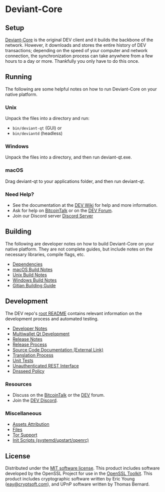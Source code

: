 Deviant-Core
=============

Setup
---------------------
[Deviant-Core](http://deviantcoin.io/wallet) is the original DEV client and it builds the backbone of the network. However, it downloads and stores the entire history of DEV transactions; depending on the speed of your computer and network connection, the synchronization process can take anywhere from a few hours to a day or more. Thankfully you only have to do this once.

Running
---------------------
The following are some helpful notes on how to run Deviant-Core on your native platform.

### Unix

Unpack the files into a directory and run:

- `bin/deviant-qt` (GUI) or
- `bin/deviantd` (headless)

### Windows

Unpack the files into a directory, and then run deviant-qt.exe.

### macOS

Drag deviant-qt to your applications folder, and then run deviant-qt.

### Need Help?

* See the documentation at the [DEV Wiki](https://github.com/deviantcoin/Deviant-Core/wiki)
for help and more information.
* Ask for help on [BitcoinTalk](https://bitcointalk.org/index.php?topic=1262920.0) or on the [DEV Forum](http://forum.deviantcoin.io/).
* Join our Discord server [Discord Server](https://discord.deviantcoin.io)

Building
---------------------
The following are developer notes on how to build Deviant-Core on your native platform. They are not complete guides, but include notes on the necessary libraries, compile flags, etc.

- [Dependencies](dependencies.md)
- [macOS Build Notes](build-osx.md)
- [Unix Build Notes](build-unix.md)
- [Windows Build Notes](build-windows.md)
- [Gitian Building Guide](gitian-building.md)

Development
---------------------
The DEV repo's [root README](/README.md) contains relevant information on the development process and automated testing.

- [Developer Notes](developer-notes.md)
- [Multiwallet Qt Development](multiwallet-qt.md)
- [Release Notes](release-notes.md)
- [Release Process](release-process.md)
- [Source Code Documentation (External Link)](https://www.fuzzbawls.pw/DEV/doxygen/)
- [Translation Process](translation_process.md)
- [Unit Tests](unit-tests.md)
- [Unauthenticated REST Interface](REST-interface.md)
- [Dnsseed Policy](dnsseed-policy.md)

### Resources
* Discuss on the [BitcoinTalk](https://bitcointalk.org/index.php?topic=1262920.0) or the [DEV](http://forum.deviantcoin.io/) forum.
* Join the [DEV Discord](https://discord.deviantcoin.io).

### Miscellaneous
- [Assets Attribution](assets-attribution.md)
- [Files](files.md)
- [Tor Support](tor.md)
- [Init Scripts (systemd/upstart/openrc)](init.md)

License
---------------------
Distributed under the [MIT software license](/COPYING).
This product includes software developed by the OpenSSL Project for use in the [OpenSSL Toolkit](https://www.openssl.org/). This product includes
cryptographic software written by Eric Young ([eay@cryptsoft.com](mailto:eay@cryptsoft.com)), and UPnP software written by Thomas Bernard.
